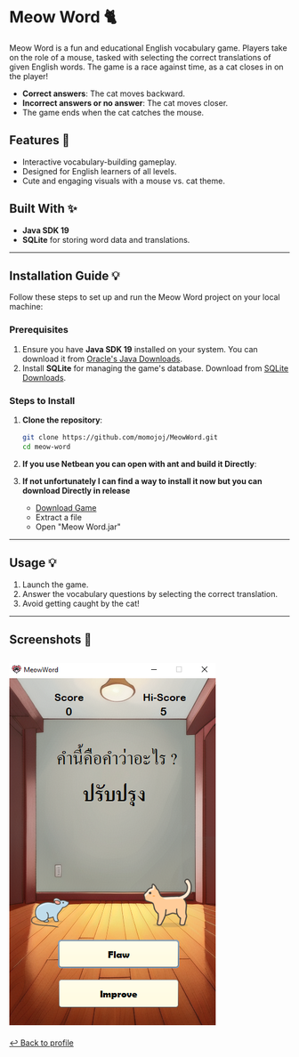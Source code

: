 # Meow Word 🐈

Meow Word is a fun and educational English vocabulary game. Players take on the role of a mouse, tasked with selecting the correct translations of given English words. The game is a race against time, as a cat closes in on the player!  

- **Correct answers**: The cat moves backward.
- **Incorrect answers or no answer**: The cat moves closer.
- The game ends when the cat catches the mouse.

## Features 🧩

- Interactive vocabulary-building gameplay.
- Designed for English learners of all levels.
- Cute and engaging visuals with a mouse vs. cat theme.

## Built With ✨

- **Java SDK 19**
- **SQLite** for storing word data and translations.

---

## Installation Guide 💡

Follow these steps to set up and run the Meow Word project on your local machine:

### Prerequisites

1. Ensure you have **Java SDK 19** installed on your system. You can download it from [Oracle's Java Downloads](https://www.oracle.com/java/technologies/javase-downloads.html).
2. Install **SQLite** for managing the game's database. Download from [SQLite Downloads](https://www.sqlite.org/download.html).

### Steps to Install

1. **Clone the repository**:
    ```bash
    git clone https://github.com/momojoj/MeowWord.git
    cd meow-word
    ```
2. **If you use Netbean you can open with ant and build it Directly**:

3. **If not unfortunately I can find a way to install it now but you can download Directly in release**
    - [Download Game](https://github.com/NutNaphop/MeowWord/releases/tag/full)
    - Extract a file
    - Open "Meow Word.jar"
---

## Usage 💡

1. Launch the game.
2. Answer the vocabulary questions by selecting the correct translation.
3. Avoid getting caught by the cat!

---

## Screenshots 🎴
![Gameplay](screenshot/image.png)
---

[↩️ Back to profile](https://github.com/Momojoj/Momojoj.github.io/blob/main/README.md)

